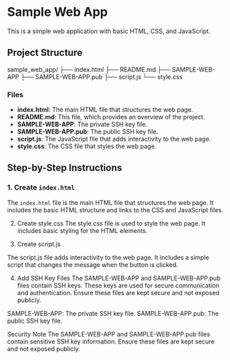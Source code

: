 # Sample Web App

This is a simple web application with basic HTML, CSS, and JavaScript.

## Project Structure
sample_web_app/ 
├── index.html 
├── README.md 
├── SAMPLE-WEB-APP 
├── SAMPLE-WEB-APP.pub 
├── script.js 
└── style.css


### Files

- **index.html**: The main HTML file that structures the web page.
- **README.md**: This file, which provides an overview of the project.
- **SAMPLE-WEB-APP**: The private SSH key file.
- **SAMPLE-WEB-APP.pub**: The public SSH key file.
- **script.js**: The JavaScript file that adds interactivity to the web page.
- **style.css**: The CSS file that styles the web page.

## Step-by-Step Instructions

### 1. Create `index.html`

The `index.html` file is the main HTML file that structures the web page. It includes the basic HTML structure and links to the CSS and JavaScript files.

2. Create style.css
The style.css file is used to style the web page. It includes basic styling for the HTML elements.


3. Create script.js

The script.js file adds interactivity to the web page. It includes a simple script that changes the message when the button is clicked.

4. Add SSH Key Files
The SAMPLE-WEB-APP and SAMPLE-WEB-APP.pub files contain SSH keys. These keys are used for secure communication and authentication. Ensure these files are kept secure and not exposed publicly.

SAMPLE-WEB-APP: The private SSH key file.
SAMPLE-WEB-APP.pub: The public SSH key file.

Security Note
The SAMPLE-WEB-APP and SAMPLE-WEB-APP.pub files contain sensitive SSH key information. Ensure these files are kept secure and not exposed publicly.